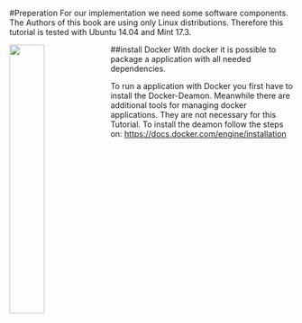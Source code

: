 #Preperation
For our implementation we need some software components. The Authors of this book are using only Linux distributions. Therefore this tutorial is tested with Ubuntu 14.04 and Mint 17.3.

##install Docker
<img src="https://www.docker.com/sites/all/themes/docker/assets/images/logo.png" align="left" width="35%">
With docker it is possible to package a application with all needed dependencies.
 


To run a application with Docker you first have to install the Docker-Deamon. Meanwhile there are additional tools for managing docker applications. They are not necessary for this Tutorial.
To install the deamon follow the steps on:
https://docs.docker.com/engine/installation